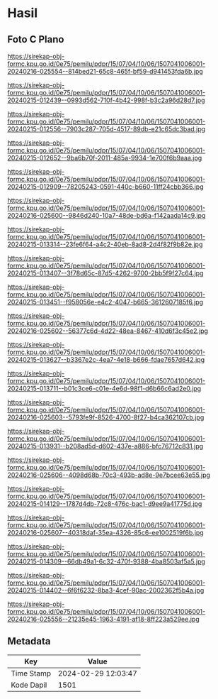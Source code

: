 # Hasil

## Foto C Plano

https://sirekap-obj-formc.kpu.go.id/0e75/pemilu/pdpr/15/07/04/10/06/1507041006001-20240216-025554--814bed21-65c8-465f-bf59-d941453fda6b.jpg

https://sirekap-obj-formc.kpu.go.id/0e75/pemilu/pdpr/15/07/04/10/06/1507041006001-20240215-012439--0993d562-710f-4b42-998f-b3c2a96d28d7.jpg

https://sirekap-obj-formc.kpu.go.id/0e75/pemilu/pdpr/15/07/04/10/06/1507041006001-20240215-012556--7903c287-705d-4517-89db-e21c65dc3bad.jpg

https://sirekap-obj-formc.kpu.go.id/0e75/pemilu/pdpr/15/07/04/10/06/1507041006001-20240215-012652--9ba6b70f-2011-485a-9934-1e700f6b9aaa.jpg

https://sirekap-obj-formc.kpu.go.id/0e75/pemilu/pdpr/15/07/04/10/06/1507041006001-20240215-012909--78205243-0591-440c-b660-11ff24cbb366.jpg

https://sirekap-obj-formc.kpu.go.id/0e75/pemilu/pdpr/15/07/04/10/06/1507041006001-20240216-025600--9846d240-10a7-48de-bd6a-f142aada14c9.jpg

https://sirekap-obj-formc.kpu.go.id/0e75/pemilu/pdpr/15/07/04/10/06/1507041006001-20240215-013314--23fe6f64-a4c2-40eb-8ad8-2d4f82f9b82e.jpg

https://sirekap-obj-formc.kpu.go.id/0e75/pemilu/pdpr/15/07/04/10/06/1507041006001-20240215-013407--3f78d65c-87d5-4262-9700-2bb5f9f27c64.jpg

https://sirekap-obj-formc.kpu.go.id/0e75/pemilu/pdpr/15/07/04/10/06/1507041006001-20240215-013451--f958056e-e4c2-4047-b665-3612607185f6.jpg

https://sirekap-obj-formc.kpu.go.id/0e75/pemilu/pdpr/15/07/04/10/06/1507041006001-20240216-025602--56377c6d-4d22-48ea-8467-410d6f3c45e2.jpg

https://sirekap-obj-formc.kpu.go.id/0e75/pemilu/pdpr/15/07/04/10/06/1507041006001-20240215-013627--b3367e2c-4ea7-4e18-b666-fdae7657d642.jpg

https://sirekap-obj-formc.kpu.go.id/0e75/pemilu/pdpr/15/07/04/10/06/1507041006001-20240215-013711--b01c3ce6-c01e-4e6d-98f1-d6b66c6ad2e0.jpg

https://sirekap-obj-formc.kpu.go.id/0e75/pemilu/pdpr/15/07/04/10/06/1507041006001-20240216-025603--5793fe9f-8526-4700-8f27-b4ca362107cb.jpg

https://sirekap-obj-formc.kpu.go.id/0e75/pemilu/pdpr/15/07/04/10/06/1507041006001-20240215-013931--b208ad5d-d602-437e-a886-bfc76712c831.jpg

https://sirekap-obj-formc.kpu.go.id/0e75/pemilu/pdpr/15/07/04/10/06/1507041006001-20240216-025606--4098d68b-70c3-493b-ad8e-9e7bcee63e55.jpg

https://sirekap-obj-formc.kpu.go.id/0e75/pemilu/pdpr/15/07/04/10/06/1507041006001-20240215-014129--1787d4db-72c8-476c-bac1-d9ee9a41775d.jpg

https://sirekap-obj-formc.kpu.go.id/0e75/pemilu/pdpr/15/07/04/10/06/1507041006001-20240216-025607--40318daf-35ea-4326-85c6-ee1002519f6b.jpg

https://sirekap-obj-formc.kpu.go.id/0e75/pemilu/pdpr/15/07/04/10/06/1507041006001-20240215-014309--66db49a1-6c32-470f-9388-4ba8503af5a5.jpg

https://sirekap-obj-formc.kpu.go.id/0e75/pemilu/pdpr/15/07/04/10/06/1507041006001-20240215-014402--6f6f6232-8ba3-4cef-90ac-2002362f5b4a.jpg

https://sirekap-obj-formc.kpu.go.id/0e75/pemilu/pdpr/15/07/04/10/06/1507041006001-20240216-025556--21235e45-1963-4191-af18-8ff223a529ee.jpg


## Metadata

| Key        | Value               |
| ---------- | ------------------- |
| Time Stamp | 2024-02-29 12:03:47 |
| Kode Dapil | 1501                |



